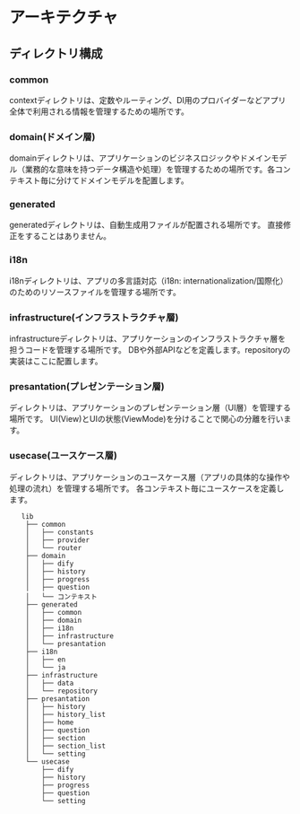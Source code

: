 # アーキテクチャ

## ディレクトリ構成

### common
contextディレクトリは、定数やルーティング、DI用のプロバイダーなどアプリ全体で利用される情報を管理するための場所です。

### domain(ドメイン層)
domainディレクトリは、アプリケーションのビジネスロジックやドメインモデル（業務的な意味を持つデータ構造や処理）を管理するための場所です。各コンテキスト毎に分けてドメインモデルを配置します。

### generated
generatedディレクトリは、自動生成用ファイルが配置される場所です。
直接修正をすることはありません。

### i18n
i18nディレクトリは、アプリの多言語対応（i18n: internationalization/国際化）のためのリソースファイルを管理する場所です。

### infrastructure(インフラストラクチャ層)
infrastructureディレクトリは、アプリケーションのインフラストラクチャ層を担うコードを管理する場所です。
DBや外部APIなどを定義します。repositoryの実装はここに配置します。

### presantation(プレゼンテーション層)
ディレクトリは、アプリケーションのプレゼンテーション層（UI層）を管理する場所です。
UI(View)とUIの状態(ViewMode)を分けることで関心の分離を行います。

### usecase(ユースケース層)
ディレクトリは、アプリケーションのユースケース層（アプリの具体的な操作や処理の流れ）を管理する場所です。
各コンテキスト毎にユースケースを定義します。


```
   lib
    ├── common
    │   ├── constants
    │   ├── provider
    │   └── router
    ├── domain
    │   ├── dify
    │   ├── history
    │   ├── progress
    │   ├── question
    │   └── コンテキスト
    ├── generated
    │   ├── common
    │   ├── domain
    │   ├── i18n
    │   ├── infrastructure
    │   └── presantation
    ├── i18n
    │   ├── en
    │   └── ja
    ├── infrastructure
    │   ├── data
    │   └── repository
    ├── presantation
    │   ├── history
    │   ├── history_list
    │   ├── home
    │   ├── question
    │   ├── section
    │   ├── section_list
    │   └── setting
    └── usecase
        ├── dify
        ├── history
        ├── progress
        ├── question
        └── setting

```